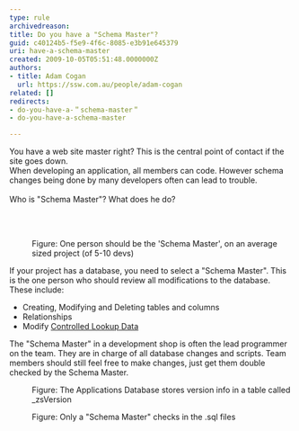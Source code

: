 ```yaml
---
type: rule
archivedreason: 
title: Do you have a "Schema Master"?
guid: c40124b5-f5e9-4f6c-8085-e3b91e645379
uri: have-a-schema-master
created: 2009-10-05T05:51:48.0000000Z
authors:
- title: Adam Cogan
  url: https://ssw.com.au/people/adam-cogan
related: []
redirects:
- do-you-have-a-＂schema-master＂
- do-you-have-a-schema-master

---
```



You have a web site master right? This is the central point of contact if the site goes down.<br>
When developing an application, all members can code. However schema changes being done by many developers often can lead to trouble. <br>
<br>
Who&#160;is &quot;Schema Master&quot;? What does he do? 

<br><excerpt class='endintro'></excerpt><br>

  <dl class="image">
    <dt><img src="/PublishingImages/Nick.png" alt="" /> </dt>
    <dd>Figure&#58; One person should be the 'Schema Master', on an average sized project (of 5-10 devs) </dd>
</dl>
<p style="margin&#58;0cm 0cm 0pt;">If your project has a database, you need to select a &quot;Schema Master&quot;. This is the one person who should review all&#160;modifications to the database. These include&#58;</p>
<ul>
    <li>Creating, Modifying and Deleting tables and columns </li>
    <li>Relationships </li>
    <li>Modify <a href="/Pages/DoYouDeployLookupData.aspx">Controlled Lookup Data</a> </li>
</ul>
The &quot;Schema Master&quot; in a development shop is often the lead programmer on the team. They are&#160;in charge of all database changes and scripts. Team members should still feel free to make changes, just get them double checked by the Schema Master.<dl class="image">
    <dt><img src="/PublishingImages/zsVersionTable.png" alt="" /> </dt>
    <dd>Figure&#58; The Applications Database stores version info in a table called _zsVersion </dd>
</dl>
<dl class="image">
    <dt><img src="/PublishingImages/SQLScriptInTFS.png" alt="" /> </dt>
    <dd>Figure&#58; Only a &quot;Schema Master&quot; checks in the .sql files </dd>
</dl>



